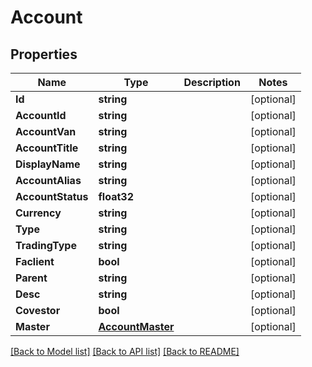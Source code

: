 # Account

## Properties

Name | Type | Description | Notes
------------ | ------------- | ------------- | -------------
**Id** | **string** |  | [optional] 
**AccountId** | **string** |  | [optional] 
**AccountVan** | **string** |  | [optional] 
**AccountTitle** | **string** |  | [optional] 
**DisplayName** | **string** |  | [optional] 
**AccountAlias** | **string** |  | [optional] 
**AccountStatus** | **float32** |  | [optional] 
**Currency** | **string** |  | [optional] 
**Type** | **string** |  | [optional] 
**TradingType** | **string** |  | [optional] 
**Faclient** | **bool** |  | [optional] 
**Parent** | **string** |  | [optional] 
**Desc** | **string** |  | [optional] 
**Covestor** | **bool** |  | [optional] 
**Master** | [**AccountMaster**](account_master.md) |  | [optional] 

[[Back to Model list]](../README.md#documentation-for-models) [[Back to API list]](../README.md#documentation-for-api-endpoints) [[Back to README]](../README.md)


